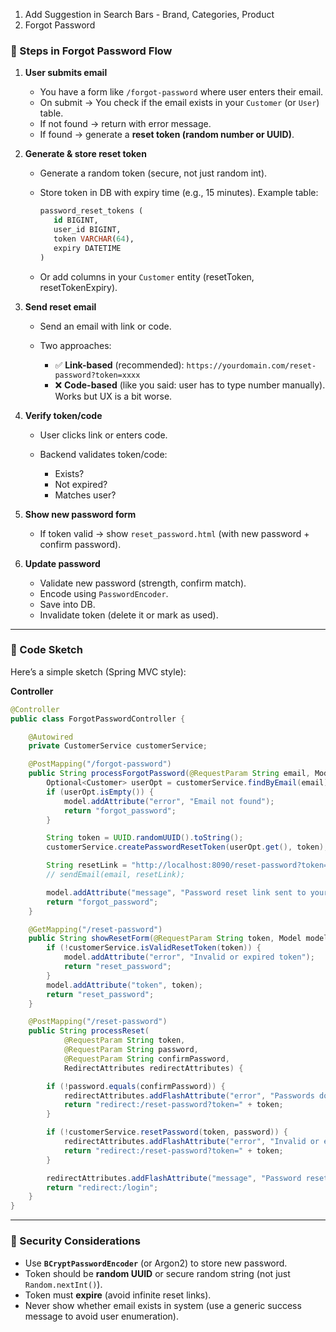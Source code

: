 1. Add Suggestion in Search Bars - Brand, Categories, Product
2. Forgot Password

### 🔹 Steps in Forgot Password Flow

1. **User submits email**

    * You have a form like `/forgot-password` where user enters their email.
    * On submit → You check if the email exists in your `Customer` (or `User`) table.
    * If not found → return with error message.
    * If found → generate a **reset token (random number or UUID)**.

2. **Generate & store reset token**

    * Generate a random token (secure, not just random int).
    * Store token in DB with expiry time (e.g., 15 minutes). Example table:

      ```sql
      password_reset_tokens (
         id BIGINT,
         user_id BIGINT,
         token VARCHAR(64),
         expiry DATETIME
      )
      ```
    * Or add columns in your `Customer` entity (resetToken, resetTokenExpiry).

3. **Send reset email**

    * Send an email with link or code.
    * Two approaches:

        * ✅ **Link-based** (recommended):
          `https://yourdomain.com/reset-password?token=xxxx`
        * ❌ **Code-based** (like you said: user has to type number manually). Works but UX is a bit worse.

4. **Verify token/code**

    * User clicks link or enters code.
    * Backend validates token/code:

        * Exists?
        * Not expired?
        * Matches user?

5. **Show new password form**

    * If token valid → show `reset_password.html` (with new password + confirm password).

6. **Update password**

    * Validate new password (strength, confirm match).
    * Encode using `PasswordEncoder`.
    * Save into DB.
    * Invalidate token (delete it or mark as used).

---

### 🔹 Code Sketch

Here’s a simple sketch (Spring MVC style):

**Controller**

```java
@Controller
public class ForgotPasswordController {

    @Autowired
    private CustomerService customerService;

    @PostMapping("/forgot-password")
    public String processForgotPassword(@RequestParam String email, Model model) {
        Optional<Customer> userOpt = customerService.findByEmail(email);
        if (userOpt.isEmpty()) {
            model.addAttribute("error", "Email not found");
            return "forgot_password";
        }

        String token = UUID.randomUUID().toString();
        customerService.createPasswordResetToken(userOpt.get(), token);

        String resetLink = "http://localhost:8090/reset-password?token=" + token;
        // sendEmail(email, resetLink);

        model.addAttribute("message", "Password reset link sent to your email");
        return "forgot_password";
    }

    @GetMapping("/reset-password")
    public String showResetForm(@RequestParam String token, Model model) {
        if (!customerService.isValidResetToken(token)) {
            model.addAttribute("error", "Invalid or expired token");
            return "reset_password";
        }
        model.addAttribute("token", token);
        return "reset_password";
    }

    @PostMapping("/reset-password")
    public String processReset(
            @RequestParam String token,
            @RequestParam String password,
            @RequestParam String confirmPassword,
            RedirectAttributes redirectAttributes) {

        if (!password.equals(confirmPassword)) {
            redirectAttributes.addFlashAttribute("error", "Passwords do not match");
            return "redirect:/reset-password?token=" + token;
        }

        if (!customerService.resetPassword(token, password)) {
            redirectAttributes.addFlashAttribute("error", "Invalid or expired token");
            return "redirect:/reset-password?token=" + token;
        }

        redirectAttributes.addFlashAttribute("message", "Password reset successful");
        return "redirect:/login";
    }
}
```

---

### 🔹 Security Considerations

* Use **`BCryptPasswordEncoder`** (or Argon2) to store new password.
* Token should be **random UUID** or secure random string (not just `Random.nextInt()`).
* Token must **expire** (avoid infinite reset links).
* Never show whether email exists in system (use a generic success message to avoid user enumeration).

